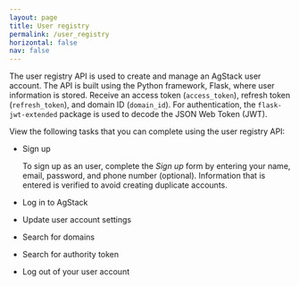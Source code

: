 ```yaml
---
layout: page
title: User registry
permalink: /user_registry
horizontal: false
nav: false
---
```


The user registry API is used to create and manage an AgStack user account. The API is built using the Python framework, Flask, where user information is stored. Receive an access token (`access_token`), refresh token (`refresh_token`), and domain ID (`domain_id`). For authentication, the `flask-jwt-extended` package is used to decode the JSON Web Token (JWT).


<!--what does it mean to be blacklisted and whitelisted?  I recommend that we say blocklist and allowlist. https://www.techtarget.com/searchsap/news/252488768/SAP-sets-alternatives-to-master-slave-blacklist-whitelist-->


View the following tasks that you can complete using the user registry API:

* Sign up

  To sign up as an user, complete the _Sign up_ form by entering your name, email, password, and phone number (optional). Information that is entered is verified to avoid creating duplicate accounts. 

* Log in to AgStack

* Update user account settings

* Search for domains

* Search for authority token 

* Log out of your user account



